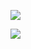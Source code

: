 
![](/hello-there.gif)  

![](https://komarev.com/ghpvc/?username=shubhamawasthi11)

<!--
**shubham-awasthi-unity/shubhamawasthi11** is a ✨ _special_ ✨ repository because its `README.md` (this file) appears on your GitHub profile.

